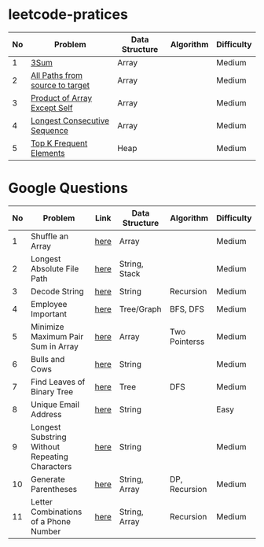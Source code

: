 # leetcode-pratices

| No  | Problem                                                                     | Data Structure | Algorithm | Difficulty |
| --- | --------------------------------------------------------------------------- | -------------- | --------- | ---------- |
| 1   | [3Sum](./Array/Medium/Three_Sums)                                           | Array          |           | Medium     |
| 2   | [All Paths from source to target](./Array/Medium/All_paths_from_source)     | Array          |           | Medium     |
| 3   | [Product of Array Except Self](./Array/Medium/Product_of_array_except_self) | Array          |           | Medium     |
| 4   | [Longest Consecutive Sequence](./Array/Medium/Longest_consecutive_sequence) | Array          |           | Medium     |
| 5   | [Top K Frequent Elements](./Heap/Medium/Top_k_most_frequent_elements)       | Heap           |           | Medium     |

# Google Questions

| No  | Problem                                        | Link                                                                                                         | Data Structure | Algorithm     | Difficulty |
| --- | ---------------------------------------------- | ------------------------------------------------------------------------------------------------------------ | -------------- | ------------- | ---------- |
| 1   | Shuffle an Array                               | [here](./Google/Medium/Shuffle_an_array)                                                                     | Array          |               | Medium     |
| 2   | Longest Absolute File Path                     | [here](./Google/Medium/Longest_absolute_file_path)                                                           | String, Stack  |               | Medium     |
| 3   | Decode String                                  | [here](./Google/Medium/Decode_string)                                                                        | String         | Recursion     | Medium     |
| 4   | Employee Important                             | [here](./Google/Medium/Employee_importance)                                                                  | Tree/Graph     | BFS, DFS      | Medium     |
| 5   | Minimize Maximum Pair Sum in Array             | [here](./Google/Medium/Minimize_Maximum_Pair_Sum_in_Array)                                                   | Array          | Two Pointerss | Medium     |
| 6   | Bulls and Cows                                 | [here](./Google/Medium/Bulls_and_cows)                                                                       | String         |               | Medium     |
| 7   | Find Leaves of Binary Tree                     | [here](./Google/Medium/Find_leaves_of_binary_tree)                                                           | Tree           | DFS           | Medium     |
| 8   | Unique Email Address                           | [here](./Google/Google_Interview/1_Interview_Process/Easy/Unique_email_addresses)                            | String         |               | Easy       |
| 9   | Longest Substring Without Repeating Characters | [here](./Google/Google_Interview/2_Arrays_and_Strings/Medium/Longest_Substring_Without_Repeating_Characters) | String         |               | Medium     |
| 10  | Generate Parentheses                           | [here](./Google/Google_Interview/5_Recursion/Medium/Generate_parentheses)                                    | String, Array  | DP, Recursion | Medium     |
| 11  | Letter Combinations of a Phone Number          | [here](./Google/Google_Interview/5_Recursion/Medium/Letter_Combinations_of_a_Phone_Number)                   | String, Array  | Recursion     | Medium     |
